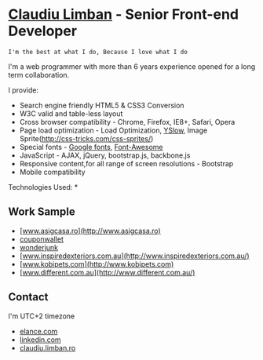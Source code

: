 # [Claudiu Limban](http://sofuxro.elance.com)  - Senior Front-end Developer

`I'm the best at what I do,
Because I love what I do`

I'm a web programmer with more than 6 years experience opened for a long term collaboration.

I provide:

* Search engine friendly HTML5 & CSS3 Conversion
* W3C valid and table-less layout
* Cross browser compatibility - Chrome, Firefox, IE8+, Safari, Opera
* Page load optimization - Load Optimization, [YSlow](http://developer.yahoo.com/yslow/), Image Sprite(http://css-tricks.com/css-sprites/) 
* Special fonts - [Google fonts](http://www.google.com/fonts/), [Font-Awesome](http://fortawesome.github.io/Font-Awesome/)
* JavaScript - AJAX, jQuery, bootstrap.js, backbone.js
* Responsive content,for all range of screen resolutions - Bootstrap
* Mobile compatibility
 
Technologies Used:
* 



## Work Sample

* [www.asigcasa.ro](http://www.asigcasa.ro)
* [couponwallet](http://www.webfirme.ro/couponwallet/deals.html)
* [wonderjunk](http://www.webfirme.ro/wonderjunk/project_7/)
* [www.inspiredexteriors.com.au](http://www.inspiredexteriors.com.au/)
* [www.kobipets.com](http://www.kobipets.com)
* [www.different.com.au](http://www.different.com.au/)
 


## Contact

I'm UTC+2 timezone

* [elance.com](http://sofuxro.elance.com)
* [linkedin.com](http://www.linkedin.com/in/claudiulimban)
* [claudiu.limban.ro](http://claudiu.limban.ro)
